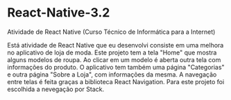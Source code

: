 # React-Native-3.2
Atividade de React Native (Curso Técnico de Informática para a Internet)

Está atividade de React Native que eu desenvolvi consiste em uma melhora no aplicativo de loja de moda. Este projeto tem a tela "Home" que mostra alguns modelos de roupa. 
Ao clicar em um modelo é aberta outra tela com informações do produto. O aplicativo tem também uma página "Categorias" e outra página "Sobre a Loja", com informações da mesma. 
A navegação entre telas é feita graças a biblioteca React Navigation. Para este projeto foi escolhida a nevegação por Stack.
